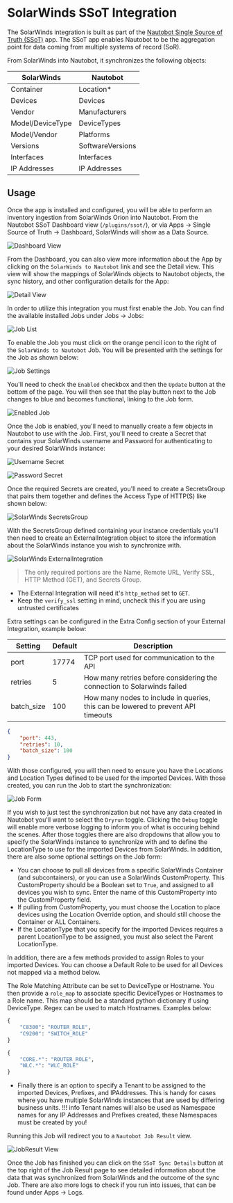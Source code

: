 # SolarWinds SSoT Integration

The SolarWinds integration is built as part of the [Nautobot Single Source of Truth (SSoT)](https://github.com/nautobot/nautobot-app-ssot) app. The SSoT app enables Nautobot to be the aggregation point for data coming from multiple systems of record (SoR).

From SolarWinds into Nautobot, it synchronizes the following objects:

| SolarWinds              | Nautobot                     |
| ----------------------- | ---------------------------- |
| Container               | Location*                    |
| Devices                 | Devices                      |
| Vendor                  | Manufacturers                |
| Model/DeviceType        | DeviceTypes                  |
| Model/Vendor            | Platforms                    |
| Versions                | SoftwareVersions             |
| Interfaces              | Interfaces                   |
| IP Addresses            | IP Addresses                 |

## Usage

Once the app is installed and configured, you will be able to perform an inventory ingestion from SolarWinds Orion into Nautobot. From the Nautobot SSoT Dashboard view (`/plugins/ssot/`), or via Apps -> Single Source of Truth -> Dashboard, SolarWinds will show as a Data Source.

![Dashboard View](../../images/solarwinds_dashboard.png)

From the Dashboard, you can also view more information about the App by clicking on the `SolarWinds to Nautobot` link and see the Detail view. This view will show the mappings of SolarWinds objects to Nautobot objects, the sync history, and other configuration details for the App:

![Detail View](../../images/solarwinds_detail-view.png)

In order to utilize this integration you must first enable the Job. You can find the available installed Jobs under Jobs -> Jobs:

![Job List](../../images/solarwinds_job_list.png)

To enable the Job you must click on the orange pencil icon to the right of the `SolarWinds to Nautobot` Job. You will be presented with the settings for the Job as shown below:

![Job Settings](../../images/solarwinds_job_settings.png)

You'll need to check the `Enabled` checkbox and then the `Update` button at the bottom of the page. You will then see that the play button next to the Job changes to blue and becomes functional, linking to the Job form.

![Enabled Job](../../images/solarwinds_enabled_job.png)

Once the Job is enabled, you'll need to manually create a few objects in Nautobot to use with the Job. First, you'll need to create a Secret that contains your SolarWinds username and Password for authenticating to your desired SolarWinds instance:

![Username Secret](../../images/solarwinds_username_secret.png)

![Password Secret](../../images/solarwinds_password_secret.png)

Once the required Secrets are created, you'll need to create a SecretsGroup that pairs them together and defines the Access Type of HTTP(S) like shown below:

![SolarWinds SecretsGroup](../../images/solarwinds_secretsgroup.png)

With the SecretsGroup defined containing your instance credentials you'll then need to create an ExternalIntegration object to store the information about the SolarWinds instance you wish to synchronize with.

![SolarWinds ExternalIntegration](../../images/solarwinds_external_integration.png)

> The only required portions are the Name, Remote URL, Verify SSL, HTTP Method (GET), and Secrets Group. 
- The External Integration will need it's `http_method` set to `GET`. 
- Keep the `verify_ssl` setting in mind, uncheck this if you are using untrusted certificates

Extra settings can be configured in the Extra Config section of your External Integration, example below:

| Setting         | Default | Description                                                                       |
| --------------- | ------- | --------------------------------------------------------------------------------- |
| port            |   17774 | TCP port used for communication to the API                                        |
| retries         |       5 | How many retries before considering the connection to Solarwinds failed           |
| batch_size      |     100 | How many nodes to include in queries, this can be lowered to prevent API timeouts |

```json
{
    "port": 443,
    "retries": 10,
    "batch_size": 100
}
```

With those configured, you will then need to ensure you have the Locations and Location Types defined to be used for the imported Devices. With those created, you can run the Job to start the synchronization:

![Job Form](../../images/solarwinds_job_form.png)

If you wish to just test the synchronization but not have any data created in Nautobot you'll want to select the `Dryrun` toggle. Clicking the `Debug` toggle will enable more verbose logging to inform you of what is occuring behind the scenes. After those toggles there are also dropdowns that allow you to specify the SolarWinds instance to synchronize with and to define the LocationType to use for the imported Devices from SolarWinds. In addition, there are also some optional settings on the Job form:

- You can choose to pull all devices from a specific SolarWinds Container (and subcontainers), or you can use a SolarWinds CustomProperty. This CustomProperty should be a Boolean set to `True`, and assigned to all devices you wish to sync. Enter the name of this CustomProperty into the CustomProperty field.
- If pulling from CustomProperty, you must choose the Location to place devices using the Location Override option, and should still choose the Container or ALL Containers.
- If the LocationType that you specify for the imported Devices requires a parent LocationType to be assigned, you must also select the Parent LocationType.


In addition, there are a few methods provided to assign Roles to your imported Devices. You can choose a Default Role to be used for all Devices not mapped via a method below.

The Role Matching Attribute can be set to DeviceType or Hostname. You then provide a `role_map` to associate specific DeviceTypes or Hostnames to a Role name. This map should be a standard python dictionary if using DeviceType. Regex can be used to match Hostnames. Examples below:

```python title="Role_Map using DeviceType"
{
    "C8300": "ROUTER_ROLE",
    "C9200": "SWITCH_ROLE"
}
```
```python title="Role_Map using Hostname and Regex"
{
    "CORE.*": "ROUTER_ROLE", 
    "WLC.*": "WLC_ROLE"
}
```

- Finally there is an option to specify a Tenant to be assigned to the imported Devices, Prefixes, and IPAddresses. This is handy for cases where you have multiple SolarWinds instances that are used by differing business units.
!!! info
    Tenant names will also be used as Namespace names for any IP Addresses and Prefixes created, these Namespaces must be created by you!

Running this Job will redirect you to a `Nautobot Job Result` view.

![JobResult View](../../images/solarwinds_jobresult.png)

Once the Job has finished you can click on the `SSoT Sync Details` button at the top right of the Job Result page to see detailed information about the data that was synchronized from SolarWinds and the outcome of the sync Job. There are also more logs to check if you run into issues, that can be found under Apps -> Logs.
